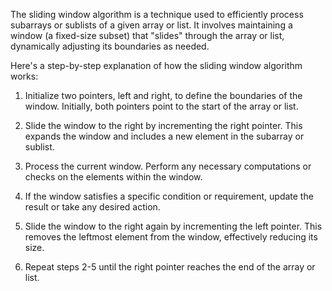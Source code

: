The sliding window algorithm is a technique used to efficiently process subarrays or sublists of a given array or list. It involves maintaining a window (a fixed-size subset) that "slides" through the array or list, dynamically adjusting its boundaries as needed.

Here's a step-by-step explanation of how the sliding window algorithm works:

1. Initialize two pointers, left and right, to define the boundaries of the window. Initially, both pointers point to the start of the array or list.

2. Slide the window to the right by incrementing the right pointer. This expands the window and includes a new element in the subarray or sublist.

3. Process the current window. Perform any necessary computations or checks on the elements within the window.

4. If the window satisfies a specific condition or requirement, update the result or take any desired action.

5. Slide the window to the right again by incrementing the left pointer. This removes the leftmost element from the window, effectively reducing its size.

6. Repeat steps 2-5 until the right pointer reaches the end of the array or list.